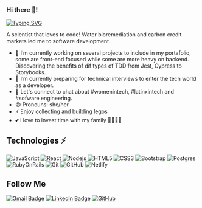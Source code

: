 ### Hi there 👋! 
[![Typing SVG](https://readme-typing-svg.herokuapp.com/?lines=Hi+my+name+is+Paola;Welcome+to+my+repository)](https://git.io/typing-svg)

A scientist that loves to code! Water bioremediation and carbon credit markets led me to software development.  

- 🔭 I’m currently working on several projects to include in my portafolio, some are front-end focused while some are more heavy on backend. Discovering the benefits of dif types of TDD from Jest, Cypress to Storybooks.
- 🌱 I’m currently preparing for technical interviews to enter the tech world as a developer.
- 💬 Let's connect to chat about #womenintech, #latinxintech and #sofware engineering.
- 😄 Pronouns: she/her
- ⚡  Enjoy collecting and building legos 
- 💕 I love to invest time with my family 👨‍👩‍👦🐶 

 ## Technologies ⚡ 
![JavaScript](https://img.shields.io/badge/-JavaScript-black?style=flat-square&logo=javascript)
![React](https://img.shields.io/badge/-React-black?style=flat-square&logo=react)
![Nodejs](https://img.shields.io/badge/-Nodejs-black?style=flat-square&logo=Node.js)
![HTML5](https://img.shields.io/badge/-HTML5-E34F26?style=flat-square&logo=html5&logoColor=white)
![CSS3](https://img.shields.io/badge/-CSS3-1572B6?style=flat-square&logo=css3)
![Bootstrap](https://img.shields.io/badge/-Bootstrap-563D7C?style=flat-square&logo=bootstrap)
![Postgres](https://img.shields.io/badge/PostgreSQL-316192?style=flat-square&logo=postgresql&logoColor=white)
![RubyOnRails](https://img.shields.io/badge/Ruby_on_Rails-CC0000?style=flat-square&logo=ruby-on-rails&logoColor=white)
![Git](https://img.shields.io/badge/-Git-black?style=flat-square&logo=git)
![GitHub](https://img.shields.io/badge/-GitHub-181717?style=flat-square&logo=github)
![Netlify](https://img.shields.io/badge/Netlify-00C7B7?style=flat-square&logo=netlify&logoColor=white)


  ## Follow Me
[![Gmail Badge](https://img.shields.io/badge/-paolaperez8@gmail.com-c14438?style=flat-square&logo=Gmail&logoColor=white&link=mailto:paolaperez8@gmail.com)](mailto:paolaperez8@gmail.com)
[![Linkedin Badge](https://img.shields.io/badge/-perezleivapaola-blue?style=flat-square&logo=Linkedin&logoColor=white&link=https://www.linkedin.com/in/perezleivapaola/)](https://www.linkedin.com/in/perezleivapaola/)
[![GitHub](https://img.shields.io/badge/-GitHub-181717?style=flat-square&logo=github&logoColor=white&link=https://github.com/papoita)](https://github.com/papoita)



